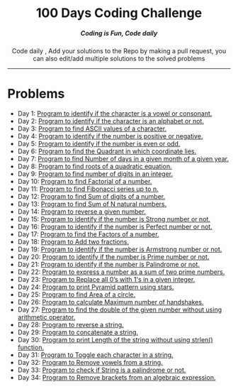 <H1 align="center">100 Days Coding Challenge</H1>

<H5 align="center">Coding is Fun, Code daily</H5>

<P align="center">Code daily , Add your solutions to the Repo by making a pull request, you can also edit/add multiple solutions to the solved problems</P>

<HR>

# Problems

<UL>
    <li>
        Day 1: <a href="https://github.com/kunal-2002/100-days-of-code/blob/master/Day_001.cpp" target="_blank">Program to identify if the character is a vowel or consonant.</a>
    </li>
    <li>
        Day 2: <a href="https://github.com/kunal-2002/100-days-of-code/blob/master/Day_002.cpp" target="_blank">Program to identify if the character is an alphabet or not.</a>
    </li>
    <li>
        Day 3: <a href="https://github.com/kunal-2002/100-days-of-code/blob/master/Day_003.cpp" target="_blank">Program to find ASCII values of a character.</a>
    </li>
    <li>
        Day 4: <a href="https://github.com/kunal-2002/100-days-of-code/blob/master/Day_004.cpp" target="_blank">Program to identify if the number is positive or negative.</a>
    </li>
    <li>
        Day 5: <a href="https://github.com/kunal-2002/100-days-of-code/blob/master/Day_005.cpp" target="_blank">Program to identify if the number is even or odd.</a>
    </li>
    <li>
        Day 6: <a href="https://github.com/kunal-2002/100-days-of-code/blob/master/Day_006.cpp" target="_blank">Program to find the Quadrant in which coordinate lies.</a>
    </li>
    <li>
        Day 7: <a href="https://github.com/kunal-2002/100-days-of-code/blob/master/Day_007.cpp" target="_blank">Program to find Number of days in a given month of a given year.</a>
    </li>
    <li>
        Day 8: <a href="https://github.com/kunal-2002/100-days-of-code/blob/master/Day_008.cpp" target="_blank">Program to find roots of a quadratic equation.</a>
    </li>
    <li>
        Day 9: <a href="https://github.com/kunal-2002/100-days-of-code/blob/master/Day_009.cpp" target="_blank">Program to find number of digits in an integer.</a>
    </li>
    <li>
        Day 10: <a href="https://github.com/kunal-2002/100-days-of-code/blob/master/Day_010.cpp" target="_blank">Program to find Factorial of a number.</a>
    </li>
    <li>
        Day 11: <a href="https://github.com/kunal-2002/100-days-of-code/blob/master/Day_011.cpp" target="_blank">Program to find Fibonacci series up to n.</a>
    </li>
    <li>
        Day 12: <a href="https://github.com/kunal-2002/100-days-of-code/blob/master/Day_012.cpp" target="_blank">Program to find Sum of digits of a number.</a>
    </li>
    <li>
        Day 13: <a href="https://github.com/kunal-2002/100-days-of-code/blob/master/Day_013.cpp" target="_blank">Program to find Sum of N natural numbers.</a>
    </li>
    <li>
        Day 14: <a href="https://github.com/kunal-2002/100-days-of-code/blob/master/Day_014.cpp" target="_blank">Program to reverse a given number.</a>
    </li>
    <li>
        Day 15: <a href="https://github.com/kunal-2002/100-days-of-code/blob/master/Day_015.cpp" target="_blank">Program to identify if the number is Strong number or not.</a>
    </li>
    <li>
        Day 16: <a href="https://github.com/kunal-2002/100-days-of-code/blob/master/Day_016.cpp" target="_blank">Program to identify if the number is Perfect number or not.</a>
    </li>
    <li>
        Day 17: <a href="https://github.com/kunal-2002/100-days-of-code/blob/master/Day_017.cpp" target="_blank">Program to find the Factors of a number.</a>
    </li>
    <li>
        Day 18: <a href="https://github.com/kunal-2002/100-days-of-code/blob/master/Day_018.cpp" target="_blank">Program to Add two fractions.</a>
    </li>
    <li>
        Day 19: <a href="https://github.com/kunal-2002/100-days-of-code/blob/master/Day_019.cpp" target="_blank">Program to identify if the number is Armstrong number or not.</a>
    </li>
    <li>
        Day 20: <a href="https://github.com/kunal-2002/100-days-of-code/blob/master/Day_020.cpp" target="_blank">Program to identify if the number is Prime number or not.</a>
    </li>
    <li>
        Day 21: <a href="https://github.com/kunal-2002/100-days-of-code/blob/master/Day_021.cpp" target="_blank">Program to identify if the number is Palindrome or not.</a>
    </li>
    <li>
        Day 22: <a href="https://github.com/kunal-2002/100-days-of-code/blob/master/Day_022.cpp" target="_blank">Program to express a number as a sum of two prime numbers.</a>
    </li>
    <li>
        Day 23: <a href="https://github.com/kunal-2002/100-days-of-code/blob/master/Day_023.cpp" target="_blank">Program to Replace all 0’s with 1's in a given integer.</a>
    </li>
    <li>
        Day 24: <a href="https://github.com/kunal-2002/100-days-of-code/blob/master/Day_024.cpp" target="_blank">Program to print Pyramid pattern using stars.</a>
    </li>
    <li>
        Day 25: <a href="https://github.com/kunal-2002/100-days-of-code/blob/master/Day_025.cpp" target="_blank">Program to find Area of a circle.</a>
    </li>
    <li>
        Day 26: <a href="https://github.com/kunal-2002/100-days-of-code/blob/master/Day_026.cpp" target="_blank">Program to calculate Maximum number of handshakes.</a>
    </li>
    <li>
        Day 27: <a href="https://github.com/kunal-2002/100-days-of-code/blob/master/Day_027.cpp" target="_blank">Program to find the double of the given number without using arithmetic operator.</a>
    </li>
    <li>
        Day 28: <a href="https://github.com/kunal-2002/100-days-of-code/blob/master/Day_028.cpp" target="_blank">Program to reverse a string.</a>
    </li>
    <li>
        Day 29: <a href="https://github.com/kunal-2002/100-days-of-code/blob/master/Day_029.cpp" target="_blank">Program to concatenate a string.</a>
    </li>
    <li>
        Day 30: <a href="https://github.com/kunal-2002/100-days-of-code/blob/master/Day_030.cpp" target="_blank">Program to print Length of the string without using strlen() function.</a>
    </li>
    <li>
        Day 31: <a href="https://github.com/kunal-2002/100-days-of-code/blob/master/Day_031.cpp" target="_blank">Program to Toggle each character in a string.</a>
    </li>
    <li>
        Day 32: <a href="https://github.com/kunal-2002/100-days-of-code/blob/master/Day_032.cpp" target="_blank">Program to Remove vowels from a string.</a>
    </li>
    <li>
        Day 33: <a href="https://github.com/kunal-2002/100-days-of-code/blob/master/Day_033.cpp" target="_blank">Program to check if String is a palindrome or not.</a>
    </li>
    <li>
        Day 34: <a href="https://github.com/kunal-2002/100-days-of-code/blob/master/Day_034.cpp" target="_blank">Program to Remove brackets from an algebraic expression.</a>
    </li>
</UL>